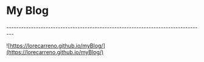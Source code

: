 
<h1>My Blog</h1>
---------------------------------------------------------------------------------

![https://lorecarreno.github.io/myBlog/](https://lorecarreno.github.io/myBlog/)

[](https://github.com/lorecarreno/myBlog/blob/main/assets/img/responsive-blog.png?raw=true)
---------------------------------------------------------------------------------
